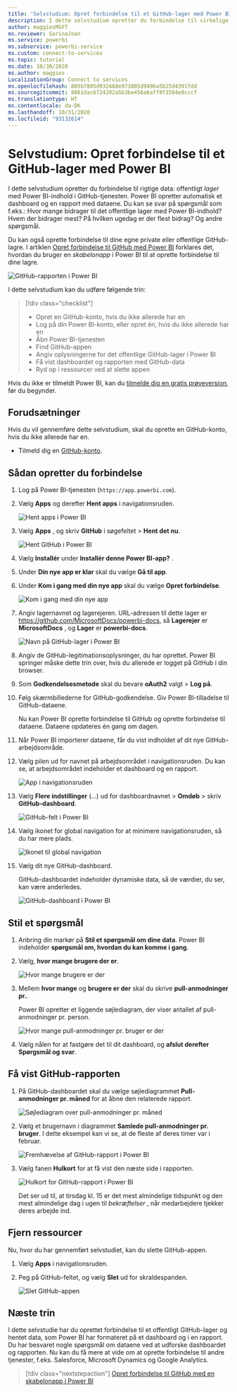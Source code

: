 ```yaml
---
title: 'Selvstudium: Opret forbindelse til et GitHub-lager med Power BI'
description: I dette selvstudium opretter du forbindelse til virkelige data i GitHub-tjenesten med Power BI, og Power BI opretter automatisk dashboards og rapporter.
author: maggiesMSFT
ms.reviewer: SarinaJoan
ms.service: powerbi
ms.subservice: powerbi-service
ms.custom: connect-to-services
ms.topic: tutorial
ms.date: 10/30/2020
ms.author: maggies
LocalizationGroup: Connect to services
ms.openlocfilehash: 805b7805d932468e973805d9496a5b25d4391fdd
ms.sourcegitcommit: 8861dac6724202a5b3be456a6aff8f3584e0cccf
ms.translationtype: HT
ms.contentlocale: da-DK
ms.lasthandoff: 10/31/2020
ms.locfileid: "93132614"
---
```

# <a name="tutorial-connect-to-a-github-repo-with-power-bi"></a>Selvstudium: Opret forbindelse til et GitHub-lager med Power BI
I dette selvstudium opretter du forbindelse til rigtige data: offentligt *lager* med Power BI-indhold i GitHub-tjenesten. Power BI opretter automatisk et dashboard og en rapport med dataene. Du kan se svar på spørgsmål som f.eks.: Hvor mange bidrager til det offentlige lager med Power BI-indhold? Hvem der bidrager mest? På hvilken ugedag er der flest bidrag? Og andre spørgsmål. 

Du kan også oprette forbindelse til dine egne private eller offentlige GitHub-lagre. I artiklen [Opret forbindelse til GitHub med Power BI](service-connect-to-github.md) forklares det, hvordan du bruger en *skabelonapp* i Power BI til at oprette forbindelse til dine lagre.

![GitHub-rapporten i Power BI](media/service-tutorial-connect-to-github/power-bi-github-app-tutorial-punch-card.png)

I dette selvstudium kan du udføre følgende trin:

> [!div class="checklist"]
> * Opret en GitHub-konto, hvis du ikke allerede har en 
> * Log på din Power BI-konto, eller opret én, hvis du ikke allerede har en
> * Åbn Power BI-tjenesten
> * Find GitHub-appen
> * Angiv oplysningerne for det offentlige GitHub-lager i Power BI
> * Få vist dashboardet og rapporten med GitHub-data
> * Ryd op i ressourcer ved at slette appen

Hvis du ikke er tilmeldt Power BI, kan du [tilmelde dig en gratis prøveversion](https://app.powerbi.com/signupredirect?pbi_source=web), før du begynder.

## <a name="prerequisites"></a>Forudsætninger

Hvis du vil gennemføre dette selvstudium, skal du oprette en GitHub-konto, hvis du ikke allerede har en. 

- Tilmeld dig en [GitHub-konto](/contribute/get-started-setup-github).


## <a name="how-to-connect"></a>Sådan opretter du forbindelse
1. Log på Power BI-tjenesten (`https://app.powerbi.com`). 
2. Vælg **Apps** og derefter **Hent apps** i navigationsruden.
   
   ![Hent apps i Power BI](media/service-tutorial-connect-to-github/power-bi-github-app-tutorial.png) 

3. Vælg **Apps** , og skriv **GitHub** i søgefeltet > **Hent det nu**.
   
   ![Hent GitHub i Power BI](media/service-tutorial-connect-to-github/power-bi-github-app-tutorial-app-source.png) 

4. Vælg **Installér** under **Installér denne Power BI-app?** .
5. Under **Din nye app er klar** skal du vælge **Gå til app**.
6. Under **Kom i gang med din nye app** skal du vælge **Opret forbindelse**.

    ![Kom i gang med din nye app](media/service-tutorial-connect-to-github/power-bi-new-app-connect-get-started.png)

7. Angiv lagernavnet og lagerejeren. URL-adressen til dette lager er https://github.com/MicrosoftDocs/powerbi-docs, så **Lagerejer** er **MicrosoftDocs** , og **Lager** er **powerbi-docs**. 
   
    ![Navn på GitHub-lager i Power BI](media/service-tutorial-connect-to-github/power-bi-github-app-tutorial-connect.png)

5. Angiv de GitHub-legitimationsoplysninger, du har oprettet. Power BI springer måske dette trin over, hvis du allerede er logget på GitHub i din browser. 

6. Som **Godkendelsesmetode** skal du bevare **oAuth2** valgt \> **Log på**.

7. Følg skærmbillederne for GitHub-godkendelse. Giv Power BI-tilladelse til GitHub-dataene.
   
   Nu kan Power BI oprette forbindelse til GitHub og oprette forbindelse til dataene.  Dataene opdateres én gang om dagen.

8. Når Power BI importerer dataene, får du vist indholdet af dit nye GitHub-arbejdsområde. 
9. Vælg pilen ud for navnet på arbejdsområdet i navigationsruden. Du kan se, at arbejdsområdet indeholder et dashboard og en rapport. 

    ![App i navigationsruden](media/service-tutorial-connect-to-github/power-bi-github-app-tutorial-left-nav-expanded.png)

10. Vælg **Flere indstillinger** (...) ud for dashboardnavnet > **Omdøb** > skriv **GitHub-dashboard**.
 
    ![GitHub-felt i Power BI](media/service-tutorial-connect-to-github/power-bi-github-app-tutorial-left-nav.png) 

8. Vælg ikonet for global navigation for at minimere navigationsruden, så du har mere plads.

    ![Ikonet til global navigation](media/service-tutorial-connect-to-github/power-bi-global-navigation-icon.png)

10. Vælg dit nye GitHub-dashboard.
    
    GitHub-dashboardet indeholder dynamiske data, så de værdier, du ser, kan være anderledes.

    ![GitHub-dashboard i Power BI](media/service-tutorial-connect-to-github/power-bi-github-app-tutorial-new-dashboard.png)

    

## <a name="ask-a-question"></a>Stil et spørgsmål

1. Anbring din markør på **Stil et spørgsmål om dine data**. Power BI indeholder **spørgsmål om, hvordan du kan komme i gang**. 

1. Vælg, **hvor mange brugere der er**.
 
    ![Hvor mange brugere er der](media/service-tutorial-connect-to-github/power-bi-github-app-tutorial-qna-how-many-users.png)

13. Mellem **hvor mange** og **brugere er der** skal du skrive **pull-anmodninger pr.**. 

     Power BI opretter et liggende søjlediagram, der viser antallet af pull-anmodninger pr. person.

    ![Hvor mange pull-anmodninger pr. bruger er der](media/service-tutorial-connect-to-github/power-bi-github-app-tutorial-qna-how-many-prs.png)


13. Vælg nålen for at fastgøre det til dit dashboard, og **afslut derefter Spørgsmål og svar**.

## <a name="view-the-github-report"></a>Få vist GitHub-rapporten 

1. På GitHub-dashboardet skal du vælge søjlediagrammet **Pull-anmodninger pr. måned** for at åbne den relaterede rapport.

    ![Søjlediagram over pull-anmodninger pr. måned](media/service-tutorial-connect-to-github/power-bi-github-app-tutorial-column-chart.png)

2. Vælg et brugernavn i diagrammet **Samlede pull-anmodninger pr. bruger**. I dette eksempel kan vi se, at de fleste af deres timer var i februar.

    ![Fremhævelse af GitHub-rapport i Power BI](media/service-tutorial-connect-to-github/power-bi-github-app-tutorial-cross-filter-total-prs.png)

3. Vælg fanen **Hulkort** for at få vist den næste side i rapporten. 
 
    ![Hulkort for GitHub-rapport i Power BI](media/service-tutorial-connect-to-github/power-bi-github-app-tutorial-tues-3pm.png)

    Det ser ud til, at tirsdag kl. 15 er det mest almindelige tidspunkt og den mest almindelige dag i ugen til *bekræftelser* , når medarbejdere tjekker deres arbejde ind.

## <a name="clean-up-resources"></a>Fjern ressourcer

Nu, hvor du har gennemført selvstudiet, kan du slette GitHub-appen. 

1. Vælg **Apps** i navigationsruden.
2. Peg på GitHub-feltet, og vælg **Slet** ud for skraldespanden.

    ![Slet GitHub-appen](media/service-tutorial-connect-to-github/power-bi-github-app-tutorial-delete.png)

## <a name="next-steps"></a>Næste trin

I dette selvstudie har du oprettet forbindelse til et offentligt GitHub-lager og hentet data, som Power BI har formateret på et dashboard og i en rapport. Du har besvaret nogle spørgsmål om dataene ved at udforske dashboardet og rapporten. Nu kan du få mere at vide om at oprette forbindelse til andre tjenester, f.eks. Salesforce, Microsoft Dynamics og Google Analytics. 
 
> [!div class="nextstepaction"]
> [Opret forbindelse til GitHub med en skabelonapp i Power BI](service-connect-to-github.md)
